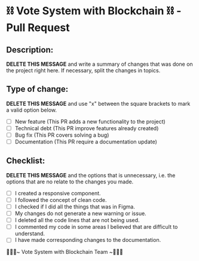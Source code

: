 # ⛓ Vote System with Blockchain ⛓ - Pull Request

## Description:

**DELETE THIS MESSAGE** and write a summary of changes that was done on the project right here. If necessary, split the changes in topics.

## Type of change:

**DELETE THIS MESSAGE** and use "x" between the square brackets to mark a valid option below.

- [ ] New feature (This PR adds a new functionality to the project)
- [ ] Technical debt (This PR improve features already created)
- [ ] Bug fix (This PR covers solving a bug)
- [ ] Documentation (This PR require a documentation update)

## Checklist:

**DELETE THIS MESSAGE** and the options that is unnecessary, i.e. the options that are no relate to the changes you made.

- [ ] I created a responsive component.
- [ ] I followed the concept of clean code.
- [ ] I checked if I did all the things that was in Figma.
- [ ] My changes do not generate a new warning or issue.
- [ ] I deleted all the code lines that are not being used.
- [ ] I commented my code in some areas I believed that are difficult to understand.
- [ ] I have made corresponding changes to the documentation.

👩🏽‍💻~ Vote System with Blockchain Team ~👨🏽‍💻
